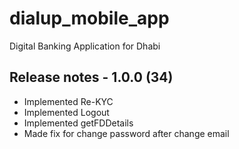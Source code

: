 # dialup_mobile_app

Digital Banking Application for Dhabi

## Release notes - 1.0.0 (34)

- Implemented Re-KYC
- Implemented Logout
- Implemented getFDDetails
- Made fix for change password after change email

